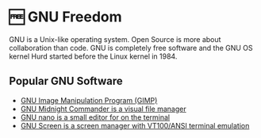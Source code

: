 # 🆓 GNU Freedom

GNU is a Unix-like operating system. Open Source is more about collaboration
than code. GNU is completely free software and the GNU OS kernel Hurd started
before the Linux kernel in 1984.

## Popular GNU Software

- [GNU Image Manipulation Program (GIMP)](https://www.gimp.org/)
- [GNU Midnight Commander is a visual file manager](https://midnight-commander.org/)
- [GNU nano is a small editor for on the terminal](https://www.nano-editor.org/)
- [GNU Screen is a screen manager with VT100/ANSI terminal emulation](https://www.gnu.org/software/screen/)
